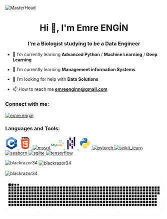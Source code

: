 ![MasterHead](https://assets-global.website-files.com/63ccf2f0ea97be12ead278ed/644a18b637053fa3709c5ba2_what-is-data-science-p-1080.jpg)

<h1 align="center">Hi 👋, I'm Emre ENGİN</h1>
<h3 align="center">I'm a Biologist studying to be a Data Engineer</h3>

- 🔭 I’m currently learning **Advanced Python** / **Machine Learning** / **Deep Learning**

- 🌱 I’m currently learning **Management information Systems**

- 🤝 I’m looking for help with **Data Solutions**

- 📫 How to reach me **emreenginn@gmail.com**

<h3 align="left">Connect with me:</h3>
<p align="left">
<a href="https://linkedin.com/in/emre engin" target="blank"><img align="center" src="https://raw.githubusercontent.com/rahuldkjain/github-profile-readme-generator/master/src/images/icons/Social/linked-in-alt.svg" alt="emre engin" height="30" width="40" /></a>
</p>

<h3 align="left">Languages and Tools:</h3>
<p align="left"> <a href="https://www.w3schools.com/cpp/" target="_blank" rel="noreferrer"> <img src="https://raw.githubusercontent.com/devicons/devicon/master/icons/cplusplus/cplusplus-original.svg" alt="cplusplus" width="40" height="40"/> </a> <a href="https://www.w3.org/html/" target="_blank" rel="noreferrer"> <img src="https://raw.githubusercontent.com/devicons/devicon/master/icons/html5/html5-original-wordmark.svg" alt="html5" width="40" height="40"/> </a> <a href="https://www.microsoft.com/en-us/sql-server" target="_blank" rel="noreferrer"> <img src="https://www.svgrepo.com/show/303229/microsoft-sql-server-logo.svg" alt="mssql" width="40" height="40"/> </a> <a href="https://www.mysql.com/" target="_blank" rel="noreferrer"> <img src="https://raw.githubusercontent.com/devicons/devicon/master/icons/mysql/mysql-original-wordmark.svg" alt="mysql" width="40" height="40"/> </a> <a href="https://pandas.pydata.org/" target="_blank" rel="noreferrer"> <img src="https://raw.githubusercontent.com/devicons/devicon/2ae2a900d2f041da66e950e4d48052658d850630/icons/pandas/pandas-original.svg" alt="pandas" width="40" height="40"/> </a> <a href="https://www.python.org" target="_blank" rel="noreferrer"> <img src="https://raw.githubusercontent.com/devicons/devicon/master/icons/python/python-original.svg" alt="python" width="40" height="40"/> </a> <a href="https://pytorch.org/" target="_blank" rel="noreferrer"> <img src="https://www.vectorlogo.zone/logos/pytorch/pytorch-icon.svg" alt="pytorch" width="40" height="40"/> </a> <a href="https://scikit-learn.org/" target="_blank" rel="noreferrer"> <img src="https://upload.wikimedia.org/wikipedia/commons/0/05/Scikit_learn_logo_small.svg" alt="scikit_learn" width="40" height="40"/> </a> <a href="https://seaborn.pydata.org/" target="_blank" rel="noreferrer"> <img src="https://seaborn.pydata.org/_images/logo-mark-lightbg.svg" alt="seaborn" width="40" height="40"/> </a> <a href="https://www.sqlite.org/" target="_blank" rel="noreferrer"> <img src="https://www.vectorlogo.zone/logos/sqlite/sqlite-icon.svg" alt="sqlite" width="40" height="40"/> </a> <a href="https://www.tensorflow.org" target="_blank" rel="noreferrer"> <img src="https://www.vectorlogo.zone/logos/tensorflow/tensorflow-icon.svg" alt="tensorflow" width="40" height="40"/> </a> </p>

<p><img align="left" src="https://github-readme-stats.vercel.app/api/top-langs?username=blackrazor34&show_icons=true&locale=en&layout=compact" alt="blackrazor34" /></p>

<p>&nbsp;<img align="center" src="https://github-readme-stats.vercel.app/api?username=blackrazor34&show_icons=true&locale=en" alt="blackrazor34" /></p>

<p><img align="center" src="https://github-readme-streak-stats.herokuapp.com/?user=blackrazor34&" alt="blackrazor34" /></p>

![](https://raw.githubusercontent.com/BlackRazor34/Snake-in-Contribution-Grid/output/github-contribution-grid-snake.svg)
